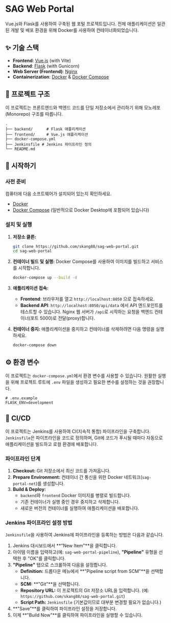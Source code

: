 # SAG Web Portal

Vue.js와 Flask를 사용하여 구축된 웹 포털 프로젝트입니다. 전체 애플리케이션은 일관된 개발 및 배포 환경을 위해 Docker를 사용하여 컨테이너화되었습니다.

## ✨ 기술 스택

*   **Frontend**: [Vue.js](https://vuejs.org/) (with Vite)
*   **Backend**: [Flask](https://flask.palletsprojects.com/) (with Gunicorn)
*   **Web Server (Frontend)**: [Nginx](https://www.nginx.com/)
*   **Containerization**: [Docker](https://www.docker.com/) & [Docker Compose](https://docs.docker.com/compose/)

## 📂 프로젝트 구조

이 프로젝트는 프론트엔드와 백엔드 코드를 단일 저장소에서 관리하기 위해 모노레포(Monorepo) 구조를 따릅니다.

```
.
├── backend/      # Flask 애플리케이션
├── frontend/     # Vue.js 애플리케이션
├── docker-compose.yml
├── Jenkinsfile # Jenkins 파이프라인 정의
└── README.md
```

## 🚀 시작하기

### 사전 준비

컴퓨터에 다음 소프트웨어가 설치되어 있는지 확인하세요.
*   [Docker](https://www.docker.com/get-started)
*   [Docker Compose](https://docs.docker.com/compose/install/) (일반적으로 Docker Desktop에 포함되어 있습니다)

### 설치 및 실행

1.  **저장소 클론:**
    ```bash
    git clone https://github.com/skang88/sag-web-portal.git
    cd sag-web-portal
    ```

2.  **컨테이너 빌드 및 실행:**
    Docker Compose를 사용하여 이미지를 빌드하고 서비스를 시작합니다.
    ```bash
    docker-compose up --build -d
    ```

3.  **애플리케이션 접속:**
    *   **Frontend**: 브라우저를 열고 `http://localhost:8050` 으로 접속하세요.
    *   **Backend API**: `http://localhost:8050/api/data` 에서 API 엔드포인트를 테스트할 수 있습니다. Nginx 웹 서버가 `/api`로 시작하는 요청을 백엔드 컨테이너(포트 5000)로 전달(proxy)합니다.
    
4.  **컨테이너 중지:**
    애플리케이션을 중지하고 컨테이너를 삭제하려면 다음 명령을 실행하세요.
    ```bash
    docker-compose down
    ```

## ⚙️ 환경 변수

이 프로젝트는 `docker-compose.yml`에서 환경 변수를 사용할 수 있습니다. 원활한 실행을 위해 프로젝트 루트에 `.env` 파일을 생성하고 필요한 변수를 설정하는 것을 권장합니다.

```env
# .env.example
FLASK_ENV=development
```

## 🚀 CI/CD

이 프로젝트는 Jenkins를 사용하여 CI(지속적 통합) 파이프라인을 구축합니다. `Jenkinsfile`은 파이프라인을 코드로 정의하며, Git에 코드가 푸시될 때마다 자동으로 애플리케이션을 빌드하고 로컬 환경에 배포합니다.

### 파이프라인 단계

1.  **Checkout:** Git 저장소에서 최신 코드를 가져옵니다.
2.  **Prepare Environment:** 컨테이너 간 통신을 위한 Docker 네트워크(`sag-portal-net`)를 생성합니다.
3.  **Build & Deploy:**
    *   `backend`와 `frontend` Docker 이미지를 병렬로 빌드합니다.
    *   기존 컨테이너가 실행 중인 경우 중지하고 삭제합니다.
    *   새로운 버전의 컨테이너를 실행하여 애플리케이션을 배포합니다.

### Jenkins 파이프라인 설정 방법

`Jenkinsfile`을 사용하여 Jenkins에 파이프라인을 등록하는 방법은 다음과 같습니다.

1.  Jenkins 대시보드에서 **"New Item"**을 클릭합니다.
2.  아이템 이름을 입력하고(예: `sag-web-portal-pipeline`), **"Pipeline"** 유형을 선택한 후 "OK"를 클릭합니다.
3.  **"Pipeline"** 탭으로 스크롤하여 다음을 설정합니다.
    *   **Definition:** 드롭다운 메뉴에서 **"Pipeline script from SCM"**을 선택합니다.
    *   **SCM:** **"Git"**을 선택합니다.
    *   **Repository URL:** 이 프로젝트의 Git 저장소 URL을 입력합니다. (예: `https://github.com/skang88/sag-web-portal.git`)
    *   **Script Path:** `Jenkinsfile` (기본값이므로 대부분 변경할 필요가 없습니다.)
4.  **"Save"**를 클릭하여 파이프라인 설정을 저장합니다.
5.  이제 **"Build Now"**를 클릭하여 파이프라인을 실행할 수 있습니다.